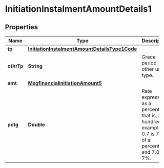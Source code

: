

# InitiationInstalmentAmountDetails1

## Properties

Name | Type | Description | Notes
------------ | ------------- | ------------- | -------------
**tp** | [**InitiationInstalmentAmountDetailsType1Code**](InitiationInstalmentAmountDetailsType1Code.md) |  |  [optional]
**othrTp** | **String** | Grace period other unit type. |  [optional]
**amt** | [**MsgfinancialinitiationAmount5**](MsgfinancialinitiationAmount5.md) |  |  [optional]
**pctg** | **Double** | Rate expressed as a percentage, that is, in hundredths, example, 0.7 is 7/10 of a percent, and 7.0 is 7%. |  [optional]



